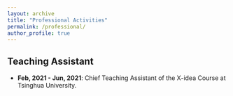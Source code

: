 ```yaml
---
layout: archive
title: "Professional Activities"
permalink: /professional/
author_profile: true
---
```


## Teaching Assistant

- **Feb, 2021 - Jun, 2021**: Chief Teaching Assistant of the X-idea Course at Tsinghua University.

